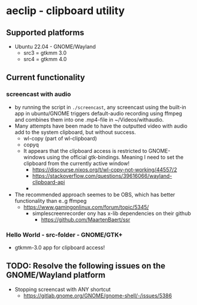 # aeclip - clipboard utility 

## Supported platforms
- Ubuntu 22.04 - GNOME/Wayland
    - src3 = gtkmm 3.0
    - src4 = gtkmm 4.0

## Current functionality

### screencast with audio
- by running the script in `./screencast`, any screencast using the built-in app in ubuntu/GNOME triggers default-audio recording using ffmpeg and combines them into one .mp4-file in ~/Videos/withaudio. 
- Many attempts have been made to have the outputted video with audio add to the system clipboard, but without success.
    - wl-copy (part of wl-clipboard)
    - copyq
    - It appears that the clipboard access is restricted to GNOME-windows using the official gtk-bindings. Meaning I need to set the clipboard from the currently active window!
        - https://discourse.nixos.org/t/wl-copy-not-working/44557/2
        - https://stackoverflow.com/questions/39616066/wayland-clipboard-api
        - 
- The recommended approach seemes to be OBS, which has better functionality than e..g ffmpeg
    - https://www.gamingonlinux.com/forum/topic/5345/
        - simplescreenrecorder ony has x-lib dependencies on their github
            - https://github.com/MaartenBaert/ssr

### Hello World - src-folder - GNOME/GTK+
- gtkmm-3.0 app for clipboard access!


## TODO: Resolve the following issues on the GNOME/Wayland platform
- Stopping screencast with ANY  shortcut
    - https://gitlab.gnome.org/GNOME/gnome-shell/-/issues/5386

